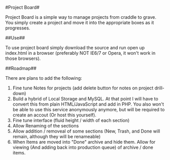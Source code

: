 #Project Board#

Project Board is a simple way to manage projects from craddle to grave. You simply create a project and move it into the appropriate boxes as it progresses.

##Use##

To use project board simply download the source and run open up index.html in a browser (preferably NOT IE6/7 or Opera, it won't work in those browsers).

##Roadmap##

There are plans to add the following:

1) Fine tune Notes for projects (add delete button for notes on project drill-down)  
2) Build a hybrid of Local Storage and MySQL. At that point I will have to convert this from plain HTML/JavaScript and add in PHP. You also won't be able to use this service anonymously anymore, but will be required to create an accout (Or host this yourself).  
3) Fine tune interface (fluid height / width of each section)  
4) Allow Renaming of the sections  
5) Allow addition / removeal of some sections (New, Trash, and Done will remain, although they will be renameable)  
6) When Items are moved into "Done" archive and hide them. Allow for viewing (And adding back into production queue) of archive / done items.  